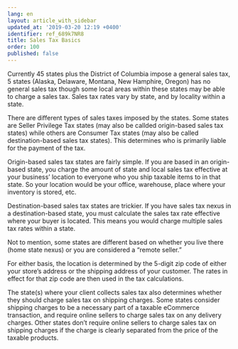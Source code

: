 ```yaml
---
lang: en
layout: article_with_sidebar
updated_at: '2019-03-20 12:19 +0400'
identifier: ref_689k7NR8
title: Sales Tax Basics
order: 100
published: false
---
```

Currently 45 states plus the District of Columbia impose a general sales tax, 5 states (Alaska, Delaware, Montana, New Hamphire, Oregon) has no general sales tax though some local areas within these states may be able to charge a sales tax. Sales tax rates vary by state, and by locality within a state. 

There are different types of sales taxes imposed by the states. Some states are Seller Privilege Tax states (may also be callded origin-based sales tax states) while others are Consumer Tax states (may also be called destination-based sales tax states).  This determines who is primarily liable for the payment of the tax.

Origin-based sales tax states are fairly simple. If you are based in an origin-based state, you charge the amount of state and local sales tax effective at your business’ location to everyone who you ship taxable items to in that state. So your location would be your office, warehouse, place where your inventory is stored, etc.

Destination-based sales tax states are trickier. If you have sales tax nexus in a destination-based state, you must calculate the sales tax rate effective where your buyer is located. This means you would charge multiple sales tax rates within a state.

Not to mention, some states are different based on whether you live there (home state nexus) or you are considered a “remote seller.”

For either basis, the location is determined by the 5-digit zip code of either your store’s address or the shipping address of your customer. The rates in effect for that zip code are then used in the tax calculations.


The state(s) where your client collects sales tax also determines whether they should charge sales tax on shipping charges. Some states consider shipping charges to be a necessary part of a taxable eCommerce transaction, and require online sellers to charge sales tax on any delivery charges. Other states don’t require online sellers to charge sales tax on shipping charges if the charge is clearly separated from the price of the taxable products.
